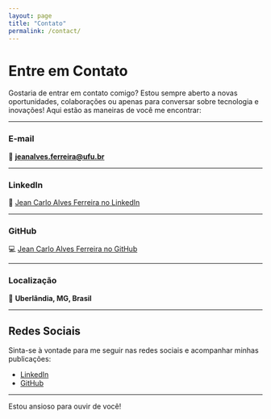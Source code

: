 ```yaml
---
layout: page
title: "Contato"
permalink: /contact/
---
```


# Entre em Contato

Gostaria de entrar em contato comigo? Estou sempre aberto a novas oportunidades, colaborações ou apenas para conversar sobre tecnologia e inovações! Aqui estão as maneiras de você me encontrar:

---

### E-mail

📧 **jeanalves.ferreira@ufu.br**

---

### LinkedIn

🔗 [Jean Carlo Alves Ferreira no LinkedIn](https://www.linkedin.com/in/jean-ferrreira-udi)

---

### GitHub

💻 [Jean Carlo Alves Ferreira no GitHub](https://github.com/jeanferreiraufu)

---

### Localização

📍 **Uberlândia, MG, Brasil**

---

## Redes Sociais

Sinta-se à vontade para me seguir nas redes sociais e acompanhar minhas publicações:

- [LinkedIn](https://www.linkedin.com/in/jean-ferrreira-udi)
- [GitHub](https://github.com/jeanferreiraufu)

---

Estou ansioso para ouvir de você!

